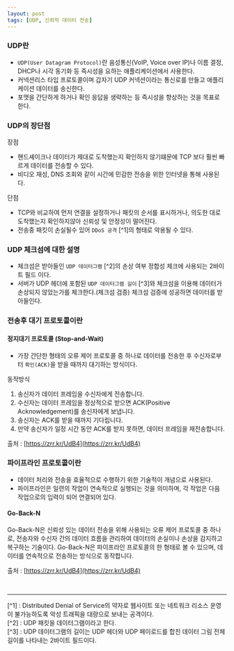 ```yaml
---
layout: post
tags: [UDP, 신뢰적 데이터 전송]
---
```


### UDP란

- `UDP(User Datagram Protocol)`란 음성통신(VoIP, Voice over IP)나 이름 결정, DHCP나 시각 동기화 등 즉시성을 요하는 애플리케이션에서 사용한다. 
- 커넥션리스 타입 프로토콜이며 갑자기 UDP 커넥션이라는 통신로를 만들고 애플리케이션 데이터를 송신한다.
- 포맷을 간단하게 하거나 확인 응답을 생략하는 등 즉시성을 향상하는 것을 목표로 한다.

### UDP의 장단점


장점

- 핸드셰이크나 데이터가 제대로 도착했는지 확인하지 않기떄문에 TCP 보다 훨씬 빠르게 데이터를 전송할 수 있다.
- 비디오 재성, DNS 조회와 같이 시간에 민감한 전송을 위한 인터넷을 통해 사용된다.

단점

- TCP와 비교하여 먼저 연결을 설정하거나 패킷의 순서를 표시하거나, 의도한 대로 도착했는지 확인하지않아 신뢰성 및 안정성이 떨어진다.
- 전송중 패킷이 손실될수 있어 `DDoS 공격` [^1]의 형태로 악용될 수 있다.

### UDP 체크섬에 대한 설명

- 체크섬은 받아들인 `UDP 데이터그램` [^2]의 손상 여부 정합성 체크에 사용되는 2바이트 필드 이다.
- 서버가 UDP 헤더에 포함된 `UDP 데이터그램 길이` [^3]와 체크섬을 이용해 데이터가 손상되지 않았는가를 체크한다.(체크섬 검증) 체크섬 검증에 성공하면 데이터를 받아들인다.


### 전송후 대기 프로토콜이란

#### 정지대기 프로토콜 (Stop-and-Wait)

- 가장 간단한 형태의 오류 제어 프로토콜 중 하나로 데이터를 전송한 후 수신자로부터 `확인(ACK)`을 받을 때까지 대기하는 방식이다.

동작방식

1. 송신자가 데이터 프레임을 수신자에게 전송합니다.
2. 수신자는 데이터 프레임을 정상적으로 받으면 ACK(Positive Acknowledgement)를 송신자에게 보냅니다.
3. 송신자는 ACK를 받을 때까지 기다립니다.
4. 만약 송신자가 일정 시간 동안 ACK를 받지 못하면, 데이터 프레임을 재전송합니다.

출처 : [https://zrr.kr/UdB4](https://zrr.kr/UdB4)

### 파이프라인 프로토콜이란

- 데이터 처리와 전송을 효율적으로 수행하기 위한 기술적이 개념으로 사용된다.
- 파이프라인은 일련의 작업이 연속적으로 실행되는 것을 의미하며, 각 작업은 다음 작업으로의 입력이 되어 연결되어 있다.

#### Go-Back-N

Go-Back-N은 신뢰성 있는 데이터 전송을 위해 사용되는 오류 제어 프로토콜 중 하나로, 전송자와 수신자 간의 데이터 흐름을 관리하여 데이터의 손실이나 손상을 감지하고 복구하는 기술이다. Go-Back-N은 파이프라인 프로토콜의 한 형태로 볼 수 있으며, 데이터를 연속적으로 전송하는 방식으로 동작합니다.

출처 : [https://zrr.kr/UdB4](https://zrr.kr/UdB4)

<br>

---

[^1] : Distributed Denial of Service의 약자로 웹사이트 또는 네트워크 리소스 운영이 불가능하도록 악성 트래픽을 대량으로 보내는 공격이다. <br>
[^2] : UDP 패킷을 데이터그램이라고 한다. <br>
[^3] : UDP 데이터그램의 길이는 UDP 헤더와 UDP 페이로드를 합친 데이터 그림 전체 길이를 나타내는 2바이트 필드이다. <br>